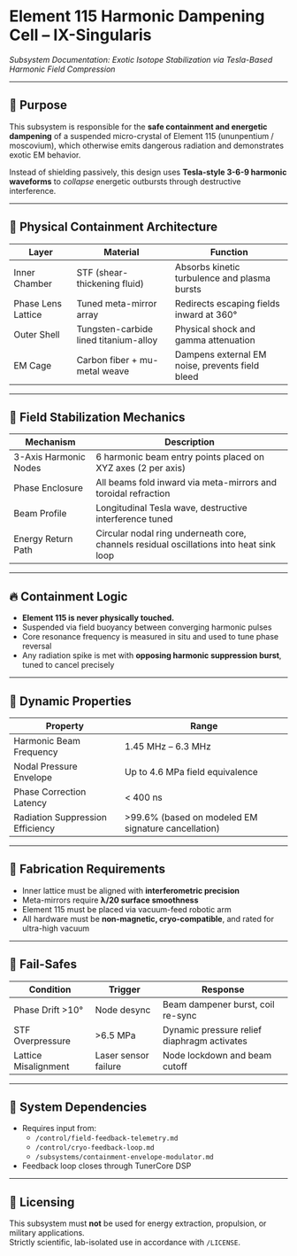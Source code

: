 # Element 115 Harmonic Dampening Cell – IX-Singularis  
*Subsystem Documentation: Exotic Isotope Stabilization via Tesla-Based Harmonic Field Compression*

---

## 🧬 Purpose

This subsystem is responsible for the **safe containment and energetic dampening** of a suspended micro-crystal of Element 115 (ununpentium / moscovium), which otherwise emits dangerous radiation and demonstrates exotic EM behavior.

Instead of shielding passively, this design uses **Tesla-style 3-6-9 harmonic waveforms** to *collapse* energetic outbursts through destructive interference.

---

## 🧱 Physical Containment Architecture

| Layer | Material | Function |
|-------|----------|----------|
| Inner Chamber | STF (shear-thickening fluid) | Absorbs kinetic turbulence and plasma bursts |
| Phase Lens Lattice | Tuned meta-mirror array | Redirects escaping fields inward at 360° |
| Outer Shell | Tungsten-carbide lined titanium-alloy | Physical shock and gamma attenuation |
| EM Cage | Carbon fiber + mu-metal weave | Dampens external EM noise, prevents field bleed |

---

## 🔄 Field Stabilization Mechanics

| Mechanism | Description |
|----------|-------------|
| 3-Axis Harmonic Nodes | 6 harmonic beam entry points placed on XYZ axes (2 per axis) |
| Phase Enclosure | All beams fold inward via meta-mirrors and toroidal refraction |
| Beam Profile | Longitudinal Tesla wave, destructive interference tuned |
| Energy Return Path | Circular nodal ring underneath core, channels residual oscillations into heat sink loop |

---

## 🔥 Containment Logic

- **Element 115 is never physically touched.**
- Suspended via field buoyancy between converging harmonic pulses
- Core resonance frequency is measured in situ and used to tune phase reversal
- Any radiation spike is met with **opposing harmonic suppression burst**, tuned to cancel precisely

---

## 💠 Dynamic Properties

| Property | Range |
|----------|-------|
| Harmonic Beam Frequency | 1.45 MHz – 6.3 MHz |
| Nodal Pressure Envelope | Up to 4.6 MPa field equivalence |
| Phase Correction Latency | < 400 ns |
| Radiation Suppression Efficiency | >99.6% (based on modeled EM signature cancellation) |

---

## 🔧 Fabrication Requirements

- Inner lattice must be aligned with **interferometric precision**
- Meta-mirrors require **λ/20 surface smoothness**
- Element 115 must be placed via vacuum-feed robotic arm
- All hardware must be **non-magnetic, cryo-compatible**, and rated for ultra-high vacuum

---

## 🚨 Fail-Safes

| Condition | Trigger | Response |
|-----------|---------|----------|
| Phase Drift >10° | Node desync | Beam dampener burst, coil re-sync |
| STF Overpressure | >6.5 MPa | Dynamic pressure relief diaphragm activates |
| Lattice Misalignment | Laser sensor failure | Node lockdown and beam cutoff |

---

## 🧠 System Dependencies

- Requires input from:
  - `/control/field-feedback-telemetry.md`  
  - `/control/cryo-feedback-loop.md`  
  - `/subsystems/containment-envelope-modulator.md`
- Feedback loop closes through TunerCore DSP

---

## 🔖 Licensing

This subsystem must **not** be used for energy extraction, propulsion, or military applications.  
Strictly scientific, lab-isolated use in accordance with `/LICENSE`.
